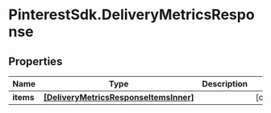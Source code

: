 # PinterestSdk.DeliveryMetricsResponse

## Properties

Name | Type | Description | Notes
------------ | ------------- | ------------- | -------------
**items** | [**[DeliveryMetricsResponseItemsInner]**](DeliveryMetricsResponseItemsInner.md) |  | [optional] 


